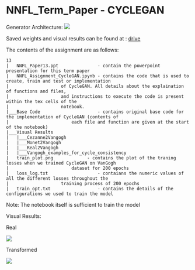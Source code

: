 # NNFL_Term_Paper - CYCLEGAN


Generator Architecture:
![](https://github.com/shreyas-bk/NNFL_Term_Paper/blob/main/Visual%20Results/Cezanne2Vangogh/130_R.png)

Saved weights and visual results can be found at : [drive](https://drive.google.com/drive/folders/1h9ZGkrj5Hko4MyniTpyXe2nR6i04oQ4l?usp=sharing)

The contents of the assignment are as follows:
```
13
|   NNFL_Paper13.ppt               - contain the powerpoint presentation for this term paper  
|   NNFL_Assignment_CycleGAN.ipynb - contains the code that is used to create, train and test or implementation
|				     of CycleGAN. All details about the explaination of functions and files, 
|				     and instructions to execute the code is present within the tex cells of the
|				     notebook.
|___Base Code                      - contains original base code for the implementation of CycleGAN (contents of 
|         			     each file and function are given at the start of the notebook)
|___Visual Results
|   |___Cezanne2Vangogh
|   |___Monet2Vangogh
|   |___Real2Vangogh
|   |___Vangogh_examples_for_cycle_consistency
|   train_plot.png        	   - contains the plot of the traning losses when we trained CycleGAN on VanGogh 
|			             dataset for 200 epochs
|   loss_log.txt                   - contaians the numeric values of all the different losses throughout the 
|				     training process of 200 epochs 
|   train_opt.txt                  - contains the details of the configurations we used to train the model
```
Note: The notebook itself is sufficient to train the model

Visual Results:

Real

![](https://github.com/shreyas-bk/NNFL_Term_Paper/blob/main/Visual%20Results/Cezanne2Vangogh/130_R.png)

Transformed

![](https://github.com/shreyas-bk/NNFL_Term_Paper/blob/main/Visual%20Results/Cezanne2Vangogh/130_F.png)
